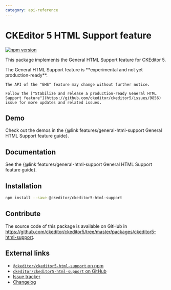 ```yaml
---
category: api-reference
---
```


# CKEditor 5 HTML Support feature

[![npm version](https://badge.fury.io/js/%40ckeditor%2Fckeditor5-html-support.svg)](https://www.npmjs.com/package/@ckeditor/ckeditor5-html-support)

This package implements the General HTML Support feature for CKEditor 5.

<info-box>
	The General HTML Support feature is **experimental and not yet production-ready**.

	The API of the "GHS" feature may change without further notice.

	Follow the ["Stabilize and release a production-ready General HTML Support feature"](https://github.com/ckeditor/ckeditor5/issues/9856) issue for more updates and related issues.
</info-box>

## Demo

Check out the demos in the {@link features/general-html-support General HTML Support feature guide}.

## Documentation

See the {@link features/general-html-support General HTML Support feature guide}.

## Installation

```bash
npm install --save @ckeditor/ckeditor5-html-support
```

## Contribute

The source code of this package is available on GitHub in https://github.com/ckeditor/ckeditor5/tree/master/packages/ckeditor5-html-support.

## External links

* [`@ckeditor/ckeditor5-html-support` on npm](https://www.npmjs.com/package/@ckeditor/ckeditor5-html-support)
* [`ckeditor/ckeditor5-html-support` on GitHub](https://github.com/ckeditor/ckeditor5/tree/master/packages/ckeditor5-html-support)
* [Issue tracker](https://github.com/ckeditor/ckeditor5/issues)
* [Changelog](https://github.com/ckeditor/ckeditor5/blob/master/CHANGELOG.md)
